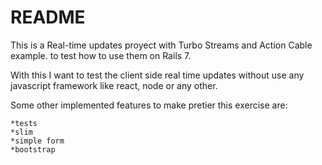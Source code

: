 # README
This is a Real-time updates proyect with Turbo Streams and Action Cable example. to test how to use them on Rails 7.

With this I want to test the client side real time updates without use any javascript framework like react, node or any other.




Some other implemented features to make pretier this exercise are:
    
    *tests
    *slim
    *simple form
    *bootstrap
